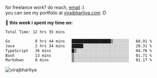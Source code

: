 for freelance work? do reach, [email](mailto:vlbhartiya@gmail.com) :)<br/>
you can see my portfolio at [virajbhartiya.com](https://virajbhartiya.com) :D<br/>


🚀 **this week i spent my time on:**

<!--START_SECTION:waka-->

```txt
Total Time: 12 hrs 35 mins

Go           8 hrs 44 mins   █████████████████▒░░░░░░░   68.91 %
Java         2 hrs 34 mins   █████░░░░░░░░░░░░░░░░░░░░   20.31 %
TypeScript   36 mins         █▒░░░░░░░░░░░░░░░░░░░░░░░   04.76 %
Bash         13 mins         ▒░░░░░░░░░░░░░░░░░░░░░░░░   01.71 %
Markdown     8 mins          ▒░░░░░░░░░░░░░░░░░░░░░░░░   01.17 %
```

<!--END_SECTION:waka-->

<p align="left"> <img src="https://komarev.com/ghpvc/?username=virajbhartiya&color=blue" alt="virajbhartiya" /> </p>
